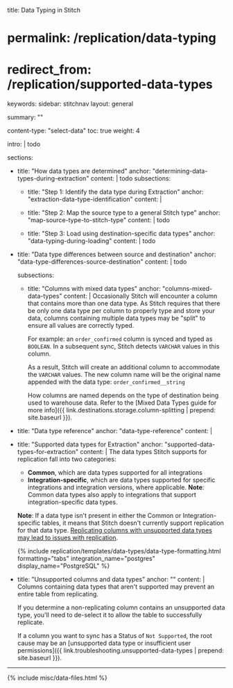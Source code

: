 title: Data Typing in Stitch
# permalink: /replication/data-typing
# redirect_from: /replication/supported-data-types
keywords: 
sidebar: stitchnav
layout: general

summary: ""

content-type: "select-data"
toc: true
weight: 4

intro: |
  todo

sections:
  - title: "How data types are determined"
    anchor: "determining-data-types-during-extraction"
    content: |
      todo
    subsections:
      - title: "Step 1: Identify the data type during Extraction"
        anchor: "extraction-data-type-identification"
        content: |
          

      - title: "Step 2: Map the source type to a general Stitch type"
        anchor: "map-source-type-to-stitch-type"
        content: |
          todo

      - title: "Step 3: Load using destination-specific data types"
        anchor: "data-typing-during-loading"
        content: |
          todo

  - title: "Data type differences between source and destination"
    anchor: "data-type-differences-source-destination"
    content: |
      todo

    subsections:
      - title: "Columns with mixed data types"
        anchor: "columns-mixed-data-types"
        content: |
          Occasionally Stitch will encounter a column that contains more than one data type. As Stitch requires that there be only one data type per column to properly type and store your data, columns containing multiple data types may be "split" to ensure all values are correctly typed.

          For example: an `order_confirmed` column is synced and typed as `BOOLEAN`. In a subsequent sync, Stitch detects `VARCHAR` values in this column.

          As a result, Stitch will create an additional column to accommodate the `VARCHAR` values. The new column name will be the original name appended with the data type: `order_confirmed__string`

          How columns are named depends on the type of destination being used to warehouse data. Refer to the [Mixed Data Types guide for more info]({{ link.destinations.storage.column-splitting | prepend: site.baseurl }}).

  - title: "Data type reference"
    anchor: "data-type-reference"
    content: |
      


  - title: "Supported data types for Extraction"
    anchor: "supported-data-types-for-extraction"
    content: |
      The data types Stitch supports for replication fall into two categories:

      - **Common**, which are data types supported for all integrations
      - **Integration-specific**, which are data types supported for specific integrations and integration versions, where applicable. **Note**: Common data types also apply to integrations that support integration-specific data types.

      **Note**: If a data type isn't present in either the Common or Integration-specific tables, it means that Stitch doesn't currently support replication for that data type. [Replicating columns with unsupported data types may lead to issues with replication](#sync-unsupported-data-types).

      {% include replication/templates/data-types/data-type-formatting.html formatting="tabs" integration_name="postgres" display_name="PostgreSQL" %}

  - title: "Unsupported columns and data types"
    anchor: ""
    content: |
      Columns containing data types that aren't supported may prevent an entire table from replicating. 

      If you determine a non-replicating column contains an unsupported data type, you'll need to de-select it to allow the table to successfully replicate.

      If a column you want to sync has a Status of `Not Supported`, the root cause may be an [unsupported data type or insufficient user permissions]({{ link.troubleshooting.unsupported-data-types | prepend: site.baseurl }}).
---
{% include misc/data-files.html %}
